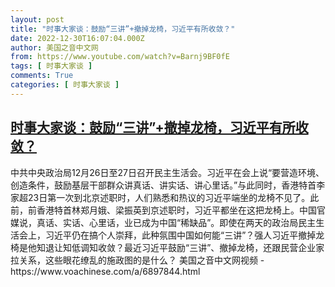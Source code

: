 ```yaml
---
layout: post
title: "时事大家谈：鼓励“三讲”+撤掉龙椅，习近平有所收敛？"
date: 2022-12-30T16:07:04.000Z
author: 美国之音中文网
from: https://www.youtube.com/watch?v=Barnj9BF0fE
tags: [ 时事大家谈 ]
comments: True
categories: [ 时事大家谈 ]
---
```

<!--1672416424000-->
[时事大家谈：鼓励“三讲”+撤掉龙椅，习近平有所收敛？](https://www.youtube.com/watch?v=Barnj9BF0fE)
------

<div>
中共中央政治局12月26日至27日召开民主生活会。习近平在会上说“要营造环境、创造条件，鼓励基层干部群众讲真话、讲实话、讲心里话。”与此同时，香港特首李家超23日第一次到北京述职时，人们熟悉和热议的习近平端坐的龙椅不见了。此前，前香港特首林郑月娥、梁振英到京述职时，习近平都坐在这把龙椅上。中国官媒说，真话、实话、心里话，业已成为中国“稀缺品”。即使在两天的政治局民主生活会上，习近平仍在搞个人崇拜，此种氛围中国如何能“三讲”？强人习近平撤掉龙椅是他知退让知低调知收敛？最近习近平鼓励“三讲”、撤掉龙椅，还跟民营企业家拉关系，这些眼花缭乱的施政图的是什么？  美国之音中文网视频 - https://www.voachinese.com/a/6897844.html
</div>
